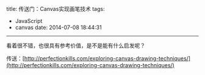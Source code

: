 title: 传送门：Canvas实现画笔技术
tags:
  - JavaScript
  - canvas
date: 2014-07-08 18:44:31
---

看着很不错，也很具有参考价值，是不是能有什么启发呢？

传送：[http://perfectionkills.com/exploring-canvas-drawing-techniques/](http://perfectionkills.com/exploring-canvas-drawing-techniques/)
